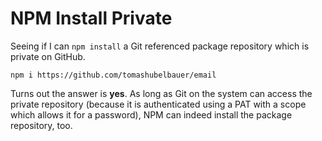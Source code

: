 # NPM Install Private

Seeing if I can `npm install` a Git referenced package repository which is
private on GitHub.

```
npm i https://github.com/tomashubelbauer/email
```

Turns out the answer is **yes**. As long as Git on the system can access the
private repository (because it is authenticated using a PAT with a scope which
allows it for a password), NPM can indeed install the package repository, too.
